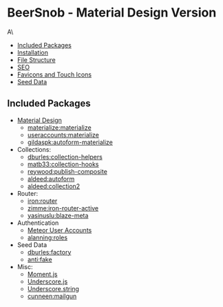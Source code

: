 # BeerSnob - Material Design Version

A\
* [Included Packages](#included-packages)
* [Installation](#installation)
* [File Structure](#file-structure)
* [SEO](#seo)
* [Favicons and Touch Icons](#favicons-and-touch-icons)
* [Seed Data](#seed-data)

## <a name="included-packages"></a> Included Packages

* [Material Design](http://www.google.com/design/spec/material-design/introduction.html)
  * [materialize:materialize](http://materializecss.com/)
  * [useraccounts:materialize](https://github.com/meteor-useraccounts/materialize)
  * [gildaspk:autoform-materialize](https://github.com/djhi/meteor-autoform-materialize/)
* Collections:
  * [dburles:collection-helpers](https://github.com/dburles/meteor-collection-helpers)
  * [matb33:collection-hooks](https://github.com/matb33/meteor-collection-hooks)
  * [reywood:publish-composite](https://github.com/englue/meteor-publish-composite)
  * [aldeed:autoform](https://github.com/aldeed/meteor-autoform)
  * [aldeed:collection2](https://github.com/aldeed/https://github.com/aldeed/meteor-collection2)
* Router:
  * [iron:router](https://github.com/EventedMind/iron-router)
  * [zimme:iron-router-active](https://github.com/zimme/meteor-iron-router-active)
  * [yasinuslu:blaze-meta](https://github.com/yasinuslu/blaze-meta)
* Authentication
  * [Meteor User Accounts](https://github.com/meteor-useraccounts/core)
  * [alanning:roles](https://github.com/alanning/meteor-roles)
* Seed Data
  * [dburles:factory](https://github.com/percolatestudio/meteor-factory)
  * [anti:fake](https://github.com/anticoders/meteor-fake/)
* Misc:
  * [Moment.js](http://momentjs.com/)
  * [Underscore.js](http://underscorejs.org/)
  * [Underscore.string](http://epeli.github.io/underscore.string/)
  * [cunneen:mailgun](https://github.com/cunneen/meteor-mailgun)
